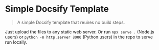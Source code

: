 # Simple Docsify Template

> A simple Docsify template that reuires no build steps.

Just upload the files to any static web server. Or run `npx serve .` (Node.js users) or `python -m http.server 8000` (Python users) in the repo to serve run locally.
